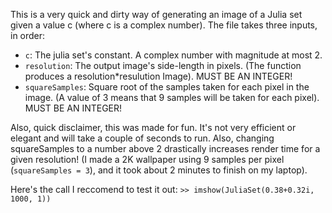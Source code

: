 This is a very quick and dirty way of generating an image of a Julia set given a value c (where c is a complex number). The file takes three inputs, in order: 

* `c`: The julia set's constant. A complex number with magnitude at most 2. 
* `resolution`: The output image's side-length in pixels. (The function produces a resolution*resulution Image). MUST BE AN INTEGER!
* `squareSamples`: Square root of the samples taken for each pixel in the image. (A value of 3 means that 9 samples will be taken for each pixel). MUST BE AN INTEGER!

Also, quick disclaimer, this was made for fun. It's not very efficient or elegant and will take a couple of seconds to run. Also, changing squareSamples to a number above 2 drastically increases render time for a given resolution! (I made a 2K wallpaper using 9 samples per pixel (`squareSamples = 3`), and it took about 2 minutes to finish on my laptop).

 

Here's the call I reccomend to test it out: `>> imshow(JuliaSet(0.38+0.32i, 1000, 1))`
